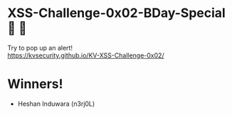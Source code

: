 # XSS-Challenge-0x02-BDay-Special🤩 🥳
Try to pop up an alert!<br>
https://kvsecurity.github.io/KV-XSS-Challenge-0x02/

# Winners!
- Heshan Induwara (n3rj0L)
